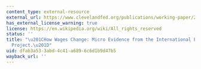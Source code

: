 ```yaml
---
content_type: external-resource
external_url: https://www.clevelandfed.org/publications/working-paper/2006/wp-0620-how-wages-change-micro-evidence-from-the-international-wage-flexibility-project
has_external_license_warning: true
license: https://en.wikipedia.org/wiki/All_rights_reserved
status: ''
title: "\u201CHow Wages Change: Micro Evidence from the International Flexibility\_\
  Project.\u201D"
uid: dfab3a53-3abd-4c41-a689-6c6d1b9d47b5
wayback_url: ''
---
```

